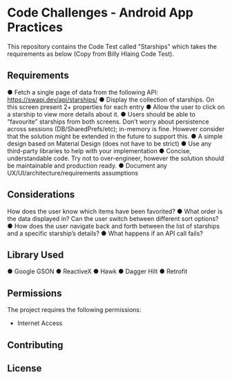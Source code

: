# Code Challenges - Android App Practices
This repository contains the Code Test called "Starships" which takes the requirements as below (Copy from Billy Hlaing Code Test).  

## Requirements
● Fetch a single page of data from the following API: https://swapi.dev/api/starships/
● Display the collection of starships. On this screen present 2+ properties for each
entry
● Allow the user to click on a starship to view more details about it.
● Users should be able to “favourite” starships from both screens. Don’t worry about
persistence across sessions (DB/SharedPrefs/etc); in-memory is fine. However
consider that the solution might be extended in the future to support this.
● A simple design based on Material Design (does not have to be strict)
● Use any third-party libraries to help with your implementation
● Concise, understandable code. Try not to over-engineer, however the solution should
be maintainable and production ready.
● Document any UX/UI/architecture/requirements assumptions
## Considerations
How does the user know which items have been favorited?
● What order is the data displayed in? Can the user switch between different sort
options?
● How does the user navigate back and forth between the list of starships and a
specific starship’s details?
● What happens if an API call fails?
## Library Used
● Google GSON
● ReactiveX
● Hawk
● Dagger Hilt
● Retrofit
## Permissions
The project requires the following permissions:
- Internet Access

## Contributing

## License 